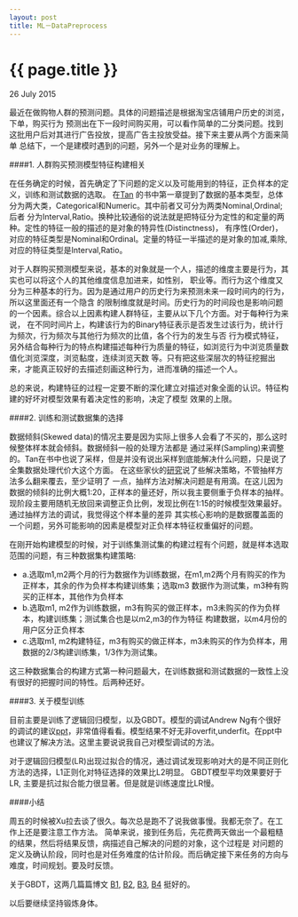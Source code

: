 ```yaml
---
layout: post
title: ML－DataPreprocess
---
```


{{ page.title }}
=========
<p class="meta" >26 July 2015</p>

最近在做购物人群的预测问题。具体的问题描述是根据淘宝店铺用户历史的浏览，下单，购买行为
预测出在下一段时间购买用，可以看作简单的二分类问题。找到这批用户后对其进行广告投放，提高广告主投放受益。接下来主要从两个方面来简单
总结下，一个是建模时遇到的问题，另外一个是对业务的理解上。

####1. 人群购买预测模型特征构建相关

在任务确定的时候，首先确定了下问题的定义以及可能用到的特征，正负样本的定义，训练和测试数据的选取。
在[Tan](http://www.amazon.com/Introduction-Data-Mining-1st-first/dp/B006UTDDJU/ref=mt_hardcover?_encoding=UTF8&me=)
的书中第一章提到了数据的基本类型，总体分为两大类，Categorical和Numeric。其中前者又可分为两类Nominal,Ordinal;后者
分为Interval,Ratio。换种比较通俗的说法就是把特征分为定性的和定量的两种。定性的特征一般的描述的是对象的特异性(Distinctness)，
有序性(Order)，对应的特征类型是Nominal和Ordinal。定量的特征一半描述的是对象的加减,乘除,对应的特征类型是Interval,Ratio。

对于人群购买预测模型来说，基本的对象就是一个人，描述的维度主要是行为，其实也可以将这个人的其他维度信息加进来，如性别，
职业等。而行为这个维度又分为三种基本的行为。因为是通过用户的历史行为来预测未来一段时间内的行为，所以这里面还有一个隐含
的限制维度就是时间。历史行为的时间段也是影响问题的一个因素。综合以上因素构建人群特征，主要从以下几个方面。对于每种行为来说，
在不同时间片上，构建该行为的Binary特征表示是否发生过该行为，统计行为频次，行为频次与其他行为频次的比值，各个行为的发生与否
行为模式特征，另外结合每种行为的特点构建描述每种行为质量的特征，如浏览行为中浏览质量数值化浏览深度，浏览黏度，连续浏览天数
等。只有把这些深层次的特征挖掘出来，才能真正较好的去描述刻画这种行为，进而准确的描述一个人。

总的来说，构建特征的过程一定要不断的深化建立对描述对象全面的认识。特征构建的好坏对模型效果有着决定性的影响，决定了模型
效果的上限。

####2. 训练和测试数据集的选择

数据倾斜(Skewed data)的情况主要是因为实际上很多人会看了不买的，那么这时候整体样本就会倾斜。数据倾斜一般的处理方法都是
通过采样(Sampling)来调整的。Tan在书中也说了采样，但是并没有说出采样到底能解决什么问题，只是说了全集数据处理代价大这个方面。
在这些家伙的[研究](https://www3.nd.edu/~dial/papers/SPRINGER05.pdf)说了些解决策略，不管抽样方法多么翻来覆去，至少证明了
一点，抽样方法对解决问题是有用滴。在这儿因为数据的倾斜的比例大概1:20，正样本的量还好，所以我主要侧重于负样本的抽样。
现阶段主要用随机无放回来调整正负比例，发现比例在1:15的时候模型效果最好。通过抽样方法的调试，我觉得这个样本量的差异
其实核心影响的是数据覆盖面的一个问题，另外可能影响的因素是模型对正负样本特征权重偏好的问题。

在刚开始构建模型的时候，对于训练集测试集的构建过程有个问题，就是样本选取范围的问题，有三种数据集构建策略:

- a.选取m1,m2两个月的行为数据作为训练数据，在m1,m2两个月有购买的作为正样本，其余的作为负样本构建训练集；选取m3
  数据作为测试集，m3种有购买的正样本，其他作为负样本
- b.选取m1, m2作为训练数据，m3有购买的做正样本，m3未购买的作为负样本，构建训练集；测试集合也是以m2,m3的作为特征
  构建数据，以m4月份的用户区分正负样本
- c.选取m1, m2构建特征，m3有购买的做正样本，m3未购买的作为负样本，用数据的2/3构建训练集，1/3作为测试集。

这三种数据集合的构建方式第一种问题最大，在训练数据和测试数据的一致性上没有很好的把握时间的特性。后两种还好。


####3. 关于模型训练

目前主要是训练了逻辑回归模型，以及GBDT。模型的调试Andrew Ng有个很好的调试的建议[ppt](http://cs229.stanford.edu/materials/ML-advice.pdf)，非常值得看看。模型结果不好无非overfit,underfit。在ppt中也建议了解决方法。这里主要说说我自己对模型调试的方法。

对于逻辑回归模型(LR)出现过拟合的情况，通过调试发现影响对大的是不同正则化方法的选择，L1正则化对特征选择的效果比L2明显。
GBDT模型平均效果要好于LR, 主要是抗过拟合能力很显著。但是就是训练速度比LR慢。

####小结

周五的时候被Xu拉去谈了很久。每次总是跑不了说我做事慢。我都无奈了。在工作上还是要注意工作方法。
简单来说，接到任务后，先花费两天做出一个最粗糙的结果，然后将结果反馈，病描述自己解决的问题的对象，这个过程是
对问题的定义及确认阶段，同时也是对任务难度的估计阶段。而后确定接下来任务的方向与难度，时间规划。要及时反馈。

关于GBDT，这两几篇篇博文
[B1](http://blog.csdn.net/w28971023/article/details/8240756),
[B2](http://www.52ml.net/15084.html),
[B3](http://www.cnblogs.com/LeftNotEasy/archive/2011/03/07/random-forest-and-gbdt.html),
[B4](http://www.cnblogs.com/LeftNotEasy/archive/2011/01/02/machine-learning-boosting-and-gradient-boosting.html)
挺好的。

以后要继续坚持锻炼身体。
